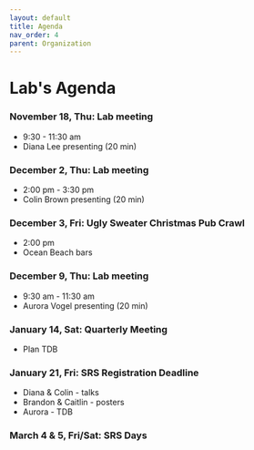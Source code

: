 ```yaml
---
layout: default
title: Agenda
nav_order: 4
parent: Organization
---
```


# Lab's Agenda


### November 18, Thu: Lab meeting
+ 9:30 - 11:30 am
+ Diana Lee presenting (20 min)

### December 2, Thu: Lab meeting
+ 2:00 pm - 3:30 pm
+ Colin Brown presenting (20 min)

### December 3, Fri: Ugly Sweater Christmas Pub Crawl
+ 2:00 pm
+ Ocean Beach bars

### December 9, Thu: Lab meeting
+ 9:30 am - 11:30 am
+ Aurora Vogel presenting (20 min)

### January 14, Sat: Quarterly Meeting
+ Plan TDB

### January 21, Fri: SRS Registration Deadline
+ Diana & Colin - talks
+ Brandon & Caitlin - posters
+ Aurora - TDB

### March 4 & 5, Fri/Sat: SRS Days

